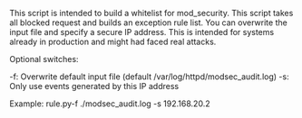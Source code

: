 This script is intended to build a whitelist for mod_security. This script takes all blocked request and builds an exception rule list.
You can overwrite the input file and specify a secure IP address. This is intended for systems already in production and might had faced real attacks.

Optional switches:

-f:     Overwrite default input file (default /var/log/httpd/modsec_audit.log)
-s:     Only use events generated by this IP address

Example: rule.py-f ./modsec_audit.log -s 192.168.20.2
